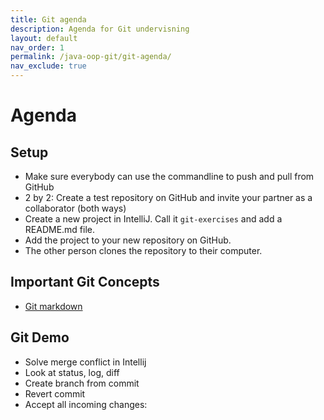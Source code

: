 ```yaml
---
title: Git agenda
description: Agenda for Git undervisning
layout: default
nav_order: 1
permalink: /java-oop-git/git-agenda/
nav_exclude: true
---
```

# Agenda

## Setup

- Make sure everybody can use the commandline to push and pull from GitHub
- 2 by 2: Create a test repository on GitHub and invite your partner as a collaborator (both ways)
- Create a new project in IntelliJ. Call it `git-exercises` and add a README.md file.
- Add the project to your new repository on GitHub.
- The other person clones the repository to their computer.

## Important Git Concepts

- [Git markdown](git.md#important-git-concepts)

## Git Demo

- Solve merge conflict in Intellij  
- Look at status, log, diff
- Create branch from commit
- Revert commit
- Accept all incoming changes:
